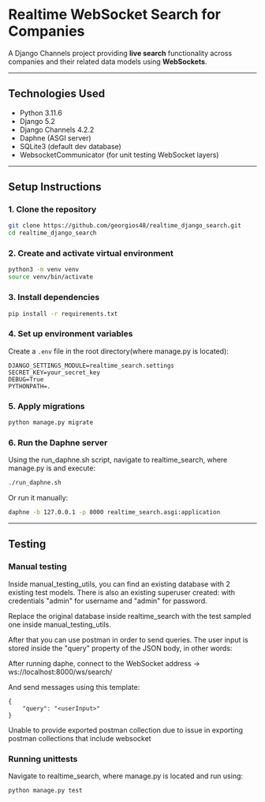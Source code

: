 
# Realtime WebSocket Search for Companies

A Django Channels project providing **live search** functionality across companies and their related data models using **WebSockets**.

---

## Technologies Used

- Python 3.11.6
- Django 5.2
- Django Channels 4.2.2
- Daphne (ASGI server)
- SQLite3 (default dev database)
- WebsocketCommunicator (for unit testing WebSocket layers)

---

## Setup Instructions

### 1. Clone the repository

```bash
git clone https://github.com/georgios48/realtime_django_search.git
cd realtime_django_search
```

### 2. Create and activate virtual environment

```bash
python3 -m venv venv
source venv/bin/activate
```

### 3. Install dependencies

```bash
pip install -r requirements.txt
```

### 4. Set up environment variables

Create a `.env` file in the root directory(where manage.py is located):

```env
DJANGO_SETTINGS_MODULE=realtime_search.settings
SECRET_KEY=your_secret_key
DEBUG=True
PYTHONPATH=.
```

### 5. Apply migrations

```bash
python manage.py migrate
```

### 6. Run the Daphne server

Using the run_daphne.sh script, navigate to realtime_search, where manage.py is and execute:

```bash
./run_daphne.sh
```

Or run it manually:

```bash
daphne -b 127.0.0.1 -p 8000 realtime_search.asgi:application
```

---

## Testing

### Manual testing
Inside manual_testing_utils, you can find an existing database with 2 existing test models.
There is also an existing superuser created: with credentials "admin" for username and "admin" for password.

Replace the original database inside realtime_search with the test sampled one inside manual_testing_utils.

After that you can use postman in order to send queries. The user input is stored inside the "query" property of the JSON body, in other words:

After running daphe, connect to the WebSocket address -> ws://localhost:8000/ws/search/

And send messages using this template:

```
{
    "query": "<userInput>"
}
```

Unable to provide exported postman collection due to issue in exporting postman collections that include websocket

### Running unittests
Navigate to realtime_search, where manage.py is located and run using:

```bash
python manage.py test
```
